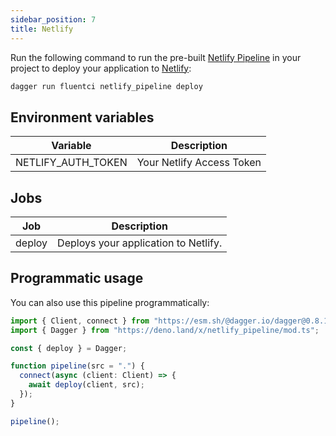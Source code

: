 ```yaml
---
sidebar_position: 7
title: Netlify
---
```



Run the following command to run the pre-built [Netlify Pipeline](https://github.com/fluent-ci-templates/netlify-pipeline) in your project to deploy your application to [Netlify](https://www.netlify.com):

```bash
dagger run fluentci netlify_pipeline deploy
```

## Environment variables

| Variable           | Description               |
| -------------------| --------------------------|
| NETLIFY_AUTH_TOKEN | Your Netlify Access Token |

## Jobs

| Job     | Description                      |
|---------|----------------------------------|
| deploy  | Deploys your application to Netlify. |

## Programmatic usage

You can also use this pipeline programmatically:

```typescript
import { Client, connect } from "https://esm.sh/@dagger.io/dagger@0.8.1";
import { Dagger } from "https://deno.land/x/netlify_pipeline/mod.ts";

const { deploy } = Dagger;

function pipeline(src = ".") {
  connect(async (client: Client) => {
    await deploy(client, src);
  });
}

pipeline();

```
